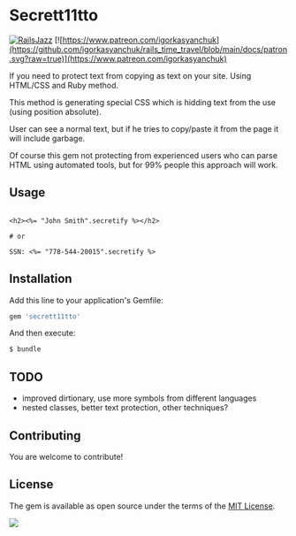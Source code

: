# Secrett11tto

[![RailsJazz](https://github.com/igorkasyanchuk/rails_time_travel/blob/main/docs/my_other.svg?raw=true)](https://www.railsjazz.com)
[![https://www.patreon.com/igorkasyanchuk](https://github.com/igorkasyanchuk/rails_time_travel/blob/main/docs/patron.svg?raw=true)](https://www.patreon.com/igorkasyanchuk)


If you need to protect text from copying as text on your site. Using HTML/CSS and Ruby method.

This method is generating special CSS which is hidding text from the use (using position absolute).

User can see a normal text, but if he tries to copy/paste it from the page it will include garbage.

Of course this gem not protecting from experienced users who can parse HTML using automated tools, but for 99% people this approach will work.

## Usage

```erb

<h2><%= "John Smith".secretify %></h2>

# or

SSN: <%= "778-544-20015".secretify %>
```

## Installation
Add this line to your application's Gemfile:

```ruby
gem 'secrett11tto'
```

And then execute:
```bash
$ bundle
```

## TODO

- improved dirtionary, use more symbols from different languages
- nested classes, better text protection, other techniques?

## Contributing
You are welcome to contribute!

## License
The gem is available as open source under the terms of the [MIT License](https://opensource.org/licenses/MIT).

[<img src="https://github.com/igorkasyanchuk/rails_time_travel/blob/main/docs/more_gems.png?raw=true"
/>](https://www.railsjazz.com/)
